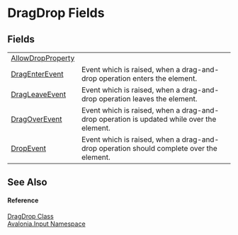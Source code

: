 # DragDrop Fields




## Fields
<table>
<tr>
<td><a href="F_Avalonia_Input_DragDrop_AllowDropProperty">AllowDropProperty</a></td>
<td> </td>
</tr>
<tr>
<td><a href="F_Avalonia_Input_DragDrop_DragEnterEvent">DragEnterEvent</a></td>
<td>Event which is raised, when a drag-and-drop operation enters the element.</td>
</tr>
<tr>
<td><a href="F_Avalonia_Input_DragDrop_DragLeaveEvent">DragLeaveEvent</a></td>
<td>Event which is raised, when a drag-and-drop operation leaves the element.</td>
</tr>
<tr>
<td><a href="F_Avalonia_Input_DragDrop_DragOverEvent">DragOverEvent</a></td>
<td>Event which is raised, when a drag-and-drop operation is updated while over the element.</td>
</tr>
<tr>
<td><a href="F_Avalonia_Input_DragDrop_DropEvent">DropEvent</a></td>
<td>Event which is raised, when a drag-and-drop operation should complete over the element.</td>
</tr>
</table>

## See Also


#### Reference
<a href="T_Avalonia_Input_DragDrop">DragDrop Class</a>  
<a href="N_Avalonia_Input">Avalonia.Input Namespace</a>  
